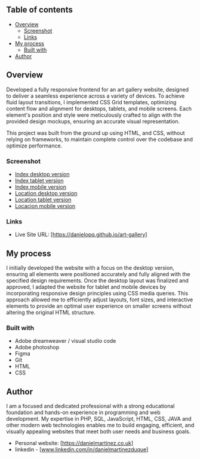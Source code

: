 ## Table of contents

- [Overview](#overview)
  - [Screenshot](#screenshot)
  - [Links](#links)
- [My process](#my-process)
  - [Built with](#built-with)
- [Author](#author)


## Overview

Developed a fully responsive frontend for an art gallery website, designed to deliver a seamless experience across a variety of devices. To achieve fluid layout transitions, I implemented CSS Grid templates, optimizing content flow and alignment for desktops, tablets, and mobile screens. Each element's position and style were meticulously crafted to align with the provided design mockups, ensuring an accurate visual representation.

This project was built from the ground up using HTML, and CSS, without relying on frameworks, to maintain complete control over the codebase and optimize performance.

### Screenshot

- [Index desktop version](https://github.com/danielopq/art-gallery/blob/main/screenshots/index-desktop.jpg)
- [Index tablet version](https://github.com/danielopq/art-gallery/blob/main/screenshots/index-tablet.jpg)
- [Index mobile version](https://github.com/danielopq/art-gallery/blob/main/screenshots/index-mobile.jpg)
- [Location desktop version](https://github.com/danielopq/art-gallery/blob/main/screenshots/location-desktop.jpg)
- [Location tablet version](https://github.com/danielopq/art-gallery/blob/main/screenshots/location-tablet.jpg)
- [Locacion mobile version](https://github.com/danielopq/art-gallery/blob/main/screenshots/location-mobile.jpg)

### Links

- Live Site URL: [https://danielopq.github.io/art-gallery]

## My process

I initially developed the website with a focus on the desktop version, ensuring all elements were positioned accurately and fully aligned with the specified design requirements. Once the desktop layout was finalized and approved, I adapted the website for tablet and mobile devices by incorporating responsive design principles using CSS media queries. This approach allowed me to efficiently adjust layouts, font sizes, and interactive elements to provide an optimal user experience on smaller screens without altering the original HTML structure.

### Built with

- Adobe dreamweaver / visual studio code
- Adobe photoshop
- Figma
- Git
- HTML
- CSS

## Author

I am a focused and dedicated professional with a strong educational foundation and hands-on experience in programming and web development. My expertise in PHP, SQL, JavaScript, HTML, CSS, JAVA and other modern web technologies enables me to build engaging, efficient, and visually appealing websites that meet both user needs and business goals.

- Personal website: [https://danielmartinez.co.uk]
- linkedin - [www.linkedin.com/in/danielmartinezduque]


